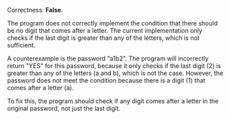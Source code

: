 Correctness: **False**.

The program does not correctly implement the condition that there should be no digit that comes after a letter. The current implementation only checks if the last digit is greater than any of the letters, which is not sufficient.

A counterexample is the password "a1b2". The program will incorrectly return "YES" for this password, because it only checks if the last digit (2) is greater than any of the letters (a and b), which is not the case. However, the password does not meet the condition because there is a digit (1) that comes after a letter (a).

To fix this, the program should check if any digit comes after a letter in the original password, not just the last digit.